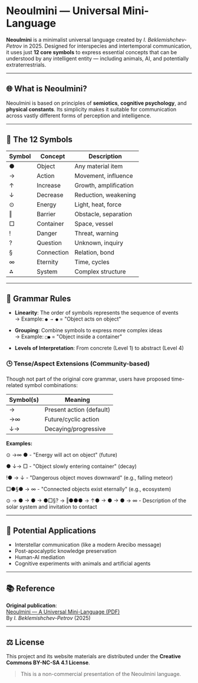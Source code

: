# Neoulmini — Universal Mini-Language

**Neoulmini** is a minimalist universal language created by *I. Beklemishchev-Petrov* in 2025. Designed for interspecies and intertemporal communication, it uses just **12 core symbols** to express essential concepts that can be understood by any intelligent entity — including animals, AI, and potentially extraterrestrials.

---

## 🌐 What is Neoulmini?

Neoulmini is based on principles of **semiotics**, **cognitive psychology**, and **physical constants**. Its simplicity makes it suitable for communication across vastly different forms of perception and intelligence.

---

## 🔣 The 12 Symbols

| Symbol | Concept       | Description                    |
|--------|---------------|--------------------------------|
| ●      | Object        | Any material item              |
| →      | Action        | Movement, influence            |
| ↑      | Increase      | Growth, amplification          |
| ↓      | Decrease      | Reduction, weakening           |
| ⊙      | Energy        | Light, heat, force             |
| ‖      | Barrier       | Obstacle, separation           |
| □      | Container     | Space, vessel                  |
| !      | Danger        | Threat, warning                |
| ?      | Question      | Unknown, inquiry               |
| §      | Connection    | Relation, bond                 |
| ∞      | Eternity      | Time, cycles                   |
| ⁂      | System        | Complex structure              |

---

## 🧠 Grammar Rules

- **Linearity**: The order of symbols represents the sequence of events  
  → Example: `● → ●` = "Object acts on object"

- **Grouping**: Combine symbols to express more complex ideas  
  → Example: `□●` = "Object inside a container"

- **Levels of Interpretation**: From concrete (Level 1) to abstract (Level 4)

### 🕒 Tense/Aspect Extensions (Community-based)

Though not part of the original core grammar, users have proposed time-related symbol combinations:

| Symbol(s) | Meaning                  |
|-----------|--------------------------|
| →         | Present action (default) |
| →∞        | Future/cyclic action     |
| ↓→        | Decaying/progressive     |

**Examples:**

⊙ →∞ ●        - "Energy will act on object" (future)

● ↓→ □        - "Object slowly entering container" (decay)

!● → ↓        - "Dangerous object moves downward" (e.g., falling meteor)

□●§● → ∞      - "Connected objects exist eternally" (e.g., ecosystem)

⊙ → ● → ● → ●□§? → ‖●●● → ↑● → ● → ● → ∞  - Description of the solar system and invitation to contact

---

## 🚀 Potential Applications

- Interstellar communication (like a modern Arecibo message)
- Post-apocalyptic knowledge preservation
- Human-AI mediation
- Cognitive experiments with animals and artificial agents

---

## 📚 Reference

**Original publication**:  
[Neoulmini — A Universal Mini-Language (PDF)](https://archive.org/details/neoulmini-a-universal-mini-language-for-interspecies-and-intertemporal-communica)  
By *I. Beklemishchev-Petrov* (2025)

---

## ⚖️ License

This project and its website materials are distributed under the **Creative Commons BY-NC-SA 4.1 License**.

> This is a non-commercial presentation of the Neoulmini language.  

